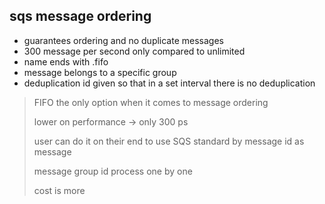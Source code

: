 ## sqs message ordering

* guarantees ordering and no duplicate messages
* 300 message per second only compared to unlimited
* name ends with .fifo
* message belongs to a specific group
* deduplication id given so that in a set interval there is no deduplication

> FIFO the only option when it comes to message ordering
>
> lower on performance -> only 300 ps
>
> user can do it on their end to use SQS standard by message id as message
>
> message group id process one by one
>
> cost is more